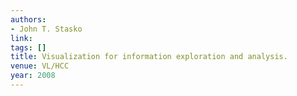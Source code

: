 ```yaml
---
authors:
- John T. Stasko
link:
tags: []
title: Visualization for information exploration and analysis.
venue: VL/HCC
year: 2008
---
```

